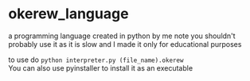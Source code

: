 # okerew_language
a programming language created in python by me
note you shouldn't probably use it as it is slow and I made it only for educational purposes

to use do `python interpreter.py (file_name).okerew`
<br>
You can also use pyinstaller to install it as an executable
